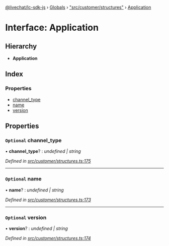 [@livechat/lc-sdk-js](../README.md) › [Globals](../globals.md) › ["src/customer/structures"](../modules/_src_customer_structures_.md) › [Application](_src_customer_structures_.application.md)

# Interface: Application

## Hierarchy

* **Application**

## Index

### Properties

* [channel_type](_src_customer_structures_.application.md#optional-channel_type)
* [name](_src_customer_structures_.application.md#optional-name)
* [version](_src_customer_structures_.application.md#optional-version)

## Properties

### `Optional` channel_type

• **channel_type**? : *undefined | string*

*Defined in [src/customer/structures.ts:175](https://github.com/livechat/lc-sdk-js/blob/04572ce/src/customer/structures.ts#L175)*

___

### `Optional` name

• **name**? : *undefined | string*

*Defined in [src/customer/structures.ts:173](https://github.com/livechat/lc-sdk-js/blob/04572ce/src/customer/structures.ts#L173)*

___

### `Optional` version

• **version**? : *undefined | string*

*Defined in [src/customer/structures.ts:174](https://github.com/livechat/lc-sdk-js/blob/04572ce/src/customer/structures.ts#L174)*
